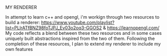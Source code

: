 MY RENDERER

In attempt to learn c++ and opengl, i'm workign through two resources to build a renderer: https://www.youtube.com/playlist?list=PLlrATfBNZ98foTJPJ_Ev03o2oq3-GGOS2 & https://learnopengl.com/
My code reflects a blend between these two resources and in some cases uniquely built abstractions inspired from the two of them.
Following the completion of these resources, I plan to extend my renderer to include my own features
